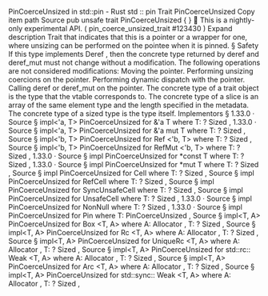 PinCoerceUnsized in std::pin - Rust
std
::
pin
Trait
PinCoerceUnsized
Copy item path
Source
pub unsafe trait PinCoerceUnsized { }
🔬
This is a nightly-only experimental API. (
pin_coerce_unsized_trait
#123430
)
Expand description
Trait that indicates that this is a pointer or a wrapper for one, where
unsizing can be performed on the pointee when it is pinned.
§
Safety
If this type implements
Deref
, then the concrete type returned by
deref
and
deref_mut
must not change without a modification. The following
operations are not considered modifications:
Moving the pointer.
Performing unsizing coercions on the pointer.
Performing dynamic dispatch with the pointer.
Calling
deref
or
deref_mut
on the pointer.
The concrete type of a trait object is the type that the vtable corresponds
to. The concrete type of a slice is an array of the same element type and
the length specified in the metadata. The concrete type of a sized type
is the type itself.
Implementors
§
1.33.0
·
Source
§
impl<'a, T>
PinCoerceUnsized
for
&'a T
where
    T: ?
Sized
,
1.33.0
·
Source
§
impl<'a, T>
PinCoerceUnsized
for
&'a mut T
where
    T: ?
Sized
,
Source
§
impl<'b, T>
PinCoerceUnsized
for
Ref
<'b, T>
where
    T: ?
Sized
,
Source
§
impl<'b, T>
PinCoerceUnsized
for
RefMut
<'b, T>
where
    T: ?
Sized
,
1.33.0
·
Source
§
impl<T>
PinCoerceUnsized
for
*const T
where
    T: ?
Sized
,
1.33.0
·
Source
§
impl<T>
PinCoerceUnsized
for
*mut T
where
    T: ?
Sized
,
Source
§
impl<T>
PinCoerceUnsized
for
Cell
<T>
where
    T: ?
Sized
,
Source
§
impl<T>
PinCoerceUnsized
for
RefCell
<T>
where
    T: ?
Sized
,
Source
§
impl<T>
PinCoerceUnsized
for
SyncUnsafeCell
<T>
where
    T: ?
Sized
,
Source
§
impl<T>
PinCoerceUnsized
for
UnsafeCell
<T>
where
    T: ?
Sized
,
1.33.0
·
Source
§
impl<T>
PinCoerceUnsized
for
NonNull
<T>
where
    T: ?
Sized
,
1.33.0
·
Source
§
impl<T>
PinCoerceUnsized
for
Pin
<T>
where
    T:
PinCoerceUnsized
,
Source
§
impl<T, A>
PinCoerceUnsized
for
Box
<T, A>
where
    A:
Allocator
,
    T: ?
Sized
,
Source
§
impl<T, A>
PinCoerceUnsized
for
Rc
<T, A>
where
    A:
Allocator
,
    T: ?
Sized
,
Source
§
impl<T, A>
PinCoerceUnsized
for
UniqueRc
<T, A>
where
    A:
Allocator
,
    T: ?
Sized
,
Source
§
impl<T, A>
PinCoerceUnsized
for std::rc::
Weak
<T, A>
where
    A:
Allocator
,
    T: ?
Sized
,
Source
§
impl<T, A>
PinCoerceUnsized
for
Arc
<T, A>
where
    A:
Allocator
,
    T: ?
Sized
,
Source
§
impl<T, A>
PinCoerceUnsized
for std::sync::
Weak
<T, A>
where
    A:
Allocator
,
    T: ?
Sized
,